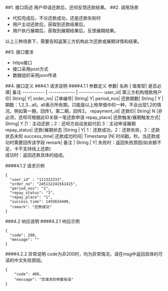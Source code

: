 ##1. 接口简述
用户申请还款后，还呗反馈还款结果。
##2. 调用场景
* 代扣完成后，不论还款成功，还是还款失败时
* 用户主动还款后，获取到还款结果后。
* 用户执行展期后，获取到展期结果后，反馈展期结果。<br> 

以上三种场景下，需要告知返第三方机构此次还款或展期详情和结果。


##3. 接口要求
* https接口
* 接口采用post方式
* 数据组织采用json传递

##4. 接口定义
###4.1 请求说明
####4.1.1 参数定义
参数|  名称 | 值类型| 是否必填|  备注
----------- | ------------- | ------------
user_id| 第三方机构借款用户ID|  String|  Y|
order_no|  订单编号|  String|  Y| 
period_nos|  还款期数|  String | Y |期数：1,2,3...all。all表示所有期。只能是以上枚举值中的一种，不会出现1,2的情况。例如第一期，回传1。第二期，回传2。
repayment_id|  还款ID|  String|  N |非必须，还呗可根据此ID关联一笔还款申请
repay_place| 还款触发/展期触发方式| String|  Y |1：主动还款；2：还呗方自动发起代扣 3：主动申请展期
repay_status|  还款/展期状态 |String | Y| 1：还款成功，2：还款失败，3：还款状态未知
success_time|  还款成功时间|  Timestamp |N| 时间戳，秒。当还款成功时需要回传该字段
remark|  备注 | String | Y| 失败时：返回失败原因(如余额不足，卡不支持线上还款) <br>成功时：返回还款具体的组成。


####4.1.2 请求示例
```
{
  "user_id" : "111322333",
  "order_no": "245132241561415",
  "period_nos": "1",
  "repay_status": "1",
  "repay_place": "1",
  "success_time": 1493654400,
  "remark": "还款成功"
}
```
###4.2 响应说明
####4.2.1 响应示例
```
{
  "code": 200,
  "message": ""
}
```
####4.2.2 异常说明
code为非200时，均为异常情况，请在msg中返回具体的可读的中文失败原因。
```
{
    "code": 400,
    "message": "您请求的参数有误"
}
```

